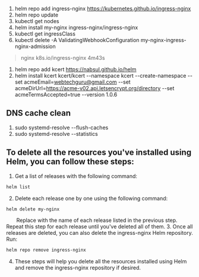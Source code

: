 1. helm repo add ingress-nginx https://kubernetes.github.io/ingress-nginx
1. helm repo update
1. kubectl get nodes
1. helm install my-nginx ingress-nginx/ingress-nginx 
1. kubectl get ingressClass
1. kubectl delete -A ValidatingWebhookConfiguration my-nginx-ingress-nginx-admission
> nginx   k8s.io/ingress-nginx   <none>       4m43s
1. helm repo add kcert https://nabsul.github.io/helm
1. helm install kcert kcert/kcert --namespace kcert --create-namespace --set acmeEmail=webtechguru@gmail.com --set acmeDirUrl=https://acme-v02.api.letsencrypt.org/directory --set acmeTermsAccepted=true --version 1.0.6
## DNS cache clean
1. sudo systemd-resolve --flush-caches
1. sudo systemd-resolve --statistics


## To delete all the resources you've installed using Helm, you can follow these steps:
1. Get a list of releases with the following command:
```sh
helm list
```
2. Delete each release one by one using the following command:
```sh
helm delete my-nginx
```
&nbsp;&nbsp;&nbsp;&nbsp;&nbsp;&nbsp; Replace <release-name> with the name of each release listed in the previous step. Repeat this step for each release until you've deleted all of them.
3. Once all releases are deleted, you can also delete the ingress-nginx Helm repository. Run:
```sh
helm repo remove ingress-nginx
```
4. These steps will help you delete all the resources installed using Helm and remove the ingress-nginx repository if desired.  
